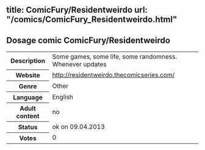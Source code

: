 title: ComicFury/Residentweirdo
url: "/comics/ComicFury_Residentweirdo.html"
---
Dosage comic ComicFury/Residentweirdo
-----------------------------------------

<table class="comicinfo">
<tr>
<th>Description</th><td>Some games, some life, some randomness. Whenever updates</td>
</tr>
<tr>
<th>Website</th><td><a href="http://residentweirdo.thecomicseries.com/">http://residentweirdo.thecomicseries.com/</a></td>
</tr>
<tr>
<th>Genre</th><td>Other</td>
</tr>
<tr>
<th>Language</th><td>English</td>
</tr>
<tr>
<th>Adult content</th><td>no</td>
</tr>
<tr>
<th>Status</th><td>ok on 09.04.2013</td>
</tr>
<tr>
<th>Votes</th><td>0</div></td>
</tr>
</table>
